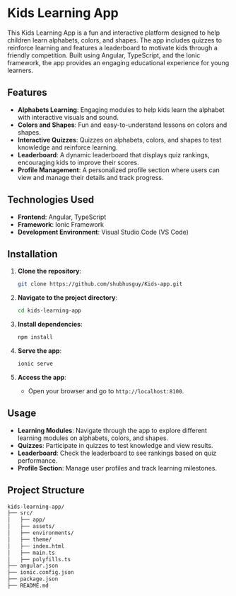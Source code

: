 # Kids Learning App

This Kids Learning App is a fun and interactive platform designed to help children learn alphabets, colors, and shapes. The app includes quizzes to reinforce learning and features a leaderboard to motivate kids through a friendly competition. Built using Angular, TypeScript, and the Ionic framework, the app provides an engaging educational experience for young learners.

## Features

- **Alphabets Learning**: Engaging modules to help kids learn the alphabet with interactive visuals and sound.
- **Colors and Shapes**: Fun and easy-to-understand lessons on colors and shapes.
- **Interactive Quizzes**: Quizzes on alphabets, colors, and shapes to test knowledge and reinforce learning.
- **Leaderboard**: A dynamic leaderboard that displays quiz rankings, encouraging kids to improve their scores.
- **Profile Management**: A personalized profile section where users can view and manage their details and track progress.

## Technologies Used

- **Frontend**: Angular, TypeScript
- **Framework**: Ionic Framework
- **Development Environment**: Visual Studio Code (VS Code)

## Installation

1. **Clone the repository**:
    ```bash
    git clone https://github.com/shubhusguy/Kids-app.git
    ```
2. **Navigate to the project directory**:
    ```bash
    cd kids-learning-app
    ```
3. **Install dependencies**:
    ```bash
    npm install
    ```
4. **Serve the app**:
    ```bash
    ionic serve
    ```

5. **Access the app**:
    - Open your browser and go to `http://localhost:8100`.

## Usage

- **Learning Modules**: Navigate through the app to explore different learning modules on alphabets, colors, and shapes.
- **Quizzes**: Participate in quizzes to test knowledge and view results.
- **Leaderboard**: Check the leaderboard to see rankings based on quiz performance.
- **Profile Section**: Manage user profiles and track learning milestones.

## Project Structure

```bash
kids-learning-app/
├── src/
│   ├── app/
│   ├── assets/
│   ├── environments/
│   ├── theme/
│   ├── index.html
│   ├── main.ts
│   ├── polyfills.ts
├── angular.json
├── ionic.config.json
├── package.json
├── README.md
